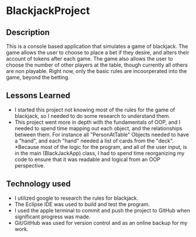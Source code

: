 # BlackjackProject

## Description
 This is a console based application that simulates a game of blackjack. The game allows the user to choose to place a bet if they desire, and alters their account of tokens after each game. The game also allows the user to choose the number of other players at the table, though currently all others are non playable. Right now, only the basic rules are incoorperated into the game, beyond the betting. 

## Lessons Learned

* I started this project not knowing most of the rules for the game of blackjack, so I needed to do some research to understand them. 
* This project went more in depth with the fundamentals of OOP, and I needed to spend time mapping out each object, and the relationships between them. For instance all "PersonAtTable" Objects needed to have a "hand", and each "hand" needed a list of cards from the "deck". 
*Because most of the logic for the program, and all of the user input, is in the main (BlackJackApp) class, I had to spend time reorganizing my code to ensure that it was readable and logical from an OOP perspective. 

## Technology used

* I utilized google to research the rules for blackjack.
* The Eclipse IDE was used to build  and test the program.
* I used the apple terminal to commit and push the project to GitHub when significant progress was made.
* Git/GitHub was used for version control and as an online backup for my work.